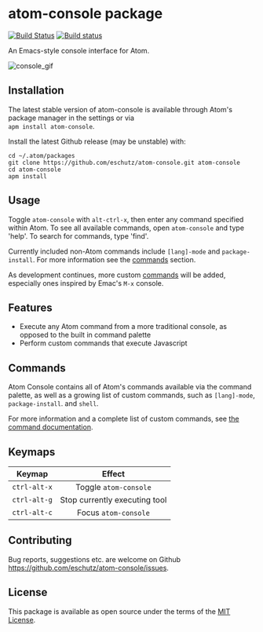 # atom-console package

[![Build Status](https://travis-ci.org/eschutz/atom-console.svg?branch=master)](https://travis-ci.org/eschutz/atom-console) [![Build status](https://ci.appveyor.com/api/projects/status/6ba8t60j9nvwkhxr/branch/master?svg=true)](https://ci.appveyor.com/project/eschutz/atom-console/branch/master)

An Emacs-style console interface for Atom.

![console_gif](https://cloud.githubusercontent.com/assets/17667220/19153791/74b184d0-8c1f-11e6-9829-8b654ceb99bc.gif)

## Installation

The latest stable version of atom-console is available through Atom's package manager in the settings or via<br>
`apm install atom-console`.

Install the latest Github release (may be unstable) with:

```
cd ~/.atom/packages
git clone https://github.com/eschutz/atom-console.git atom-console
cd atom-console
apm install
```

## Usage

Toggle `atom-console` with `alt-ctrl-x`, then enter any command specified within Atom. To see all available commands, open `atom-console` and type 'help'. To search for commands, type 'find'.

Currently included non-Atom commands include `[lang]-mode` and `package-install`. For more information see the [commands](#commands) section.

As development continues, more custom [commands](#commands) will be added, especially ones inspired by Emac's `M-x` console.

## Features

- Execute any Atom command from a more traditional console, as opposed to the built in command palette
- Perform custom commands that execute Javascript

## Commands

Atom Console contains all of Atom's commands available via the command palette, as well as a growing list of custom commands, such as `[lang]-mode`, `package-install`. and `shell`.

For more information and a complete list of custom commands, see [the command documentation](./commands.md).

## Keymaps

   Keymap    |            Effect
:----------: | :---------------------------:
`ctrl-alt-x` |     Toggle `atom-console`
`ctrl-alt-g` | Stop currently executing tool
`ctrl-alt-c` |     Focus `atom-console`

## Contributing

Bug reports, suggestions etc. are welcome on Github <https://github.com/eschutz/atom-console/issues>.

## License

This package is available as open source under the terms of the [MIT License](https://opensource.org/licenses/MIT).
